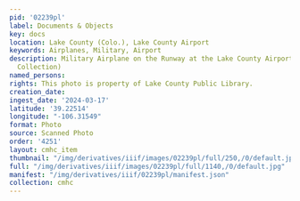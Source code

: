 ```yaml
---
pid: '02239pl'
label: Documents & Objects
key: docs
location: Lake County (Colo.), Lake County Airport
keywords: Airplanes, Military, Airport
description: Military Airplane on the Runway at the Lake County Airport (Wingenbach
  Collection)
named_persons: 
rights: This photo is property of Lake County Public Library.
creation_date: 
ingest_date: '2024-03-17'
latitude: '39.22514'
longitude: "-106.31549"
format: Photo
source: Scanned Photo
order: '4251'
layout: cmhc_item
thumbnail: "/img/derivatives/iiif/images/02239pl/full/250,/0/default.jpg"
full: "/img/derivatives/iiif/images/02239pl/full/1140,/0/default.jpg"
manifest: "/img/derivatives/iiif/02239pl/manifest.json"
collection: cmhc
---
```

